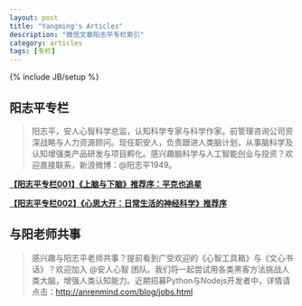 ```yaml
---
layout: post
title: "Yangming's Articles"
description: "微信文章阳志平专栏索引"
category: articles
tags: [专栏]
---
```

{% include JB/setup %}

## 阳志平专栏

>阳志平，安人心智科学总监，认知科学专家与科学作家。前管理咨询公司资深战略与人力资源顾问。现任职安人，负责跟进人类脑计划，从事脑科学及认知增强类产品研发与项目孵化。感兴趣脑科学与人工智能创业与投资？欢迎直接联系，新浪微博：@阳志平1949。


[**【阳志平专栏001】《上脑与下脑》推荐序：平克也追星**](http://mp.weixin.qq.com/s?__biz=MzA3Mjk0MTcyNg==&mid=202172780&idx=1&sn=24c8c3f653073d2f4b182b1ef62e59e9#rd)

[**【阳志平专栏002】《心思大开：日常生活的神经科学》推荐序**](http://mp.weixin.qq.com/s?__biz=MzA3Mjk0MTcyNg==&mid=202367005&idx=1&sn=01dbddeb5336e2585a3714900803ad9e#rd)

## 与阳老师共事

>感兴趣与阳志平老师共事？提前看到广受欢迎的《心智工具箱》与《文心书话》？欢迎加入 @安人心智 团队。我们将一起尝试用各类黑客方法挑战人类大脑，增强人类认知能力。近期招募Python与Nodejs开发者中，详情请点击：http://anrenmind.com/blog/jobs.html
